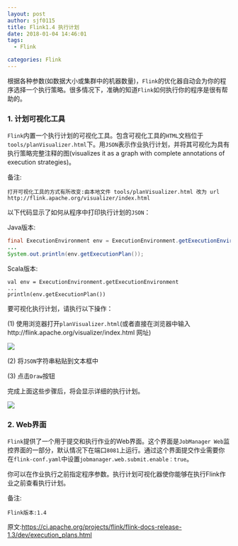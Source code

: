 ```yaml
---
layout: post
author: sjf0115
title: Flink1.4 执行计划
date: 2018-01-04 14:46:01
tags:
  - Flink

categories: Flink
---
```


根据各种参数(如数据大小或集群中的机器数量)，`Flink`的优化器自动会为你的程序选择一个执行策略。很多情况下，准确的知道`Flink`如何执行你的程序是很有帮助的。

### 1. 计划可视化工具

`Flink`内置一个执行计划的可视化工具。包含可视化工具的`HTML`文档位于`tools/planVisualizer.html`下。用`JSON`表示作业执行计划，并将其可视化为具有执行策略完整注释的图(visualizes it as a graph with complete annotations of execution strategies)。

备注:
```
打开可视化工具的方式有所改变:由本地文件 tools/planVisualizer.html 改为 url http://flink.apache.org/visualizer/index.html
```

以下代码显示了如何从程序中打印执行计划的`JSON`：

Java版本:
```java
final ExecutionEnvironment env = ExecutionEnvironment.getExecutionEnvironment();
...
System.out.println(env.getExecutionPlan());
```
Scala版本:
```
val env = ExecutionEnvironment.getExecutionEnvironment
...
println(env.getExecutionPlan())
```

要可视化执行计划，请执行以下操作：

(1) 使用浏览器打开`planVisualizer.html`(或者直接在浏览器中输入http://flink.apache.org/visualizer/index.html 网址)

![](https://github.com/sjf0115/PubLearnNotes/blob/master/image/Flink/Flink%20%E6%89%A7%E8%A1%8C%E8%AE%A1%E5%88%92-2.png?raw=true)

(2) 将`JSON`字符串粘贴到文本框中

(3) 点击`Draw`按钮

完成上面这些步骤后，将会显示详细的执行计划。

![](https://github.com/sjf0115/PubLearnNotes/blob/master/image/Flink/Flink%20%E6%89%A7%E8%A1%8C%E8%AE%A1%E5%88%92-1.png?raw=true)

### 2. Web界面

`Flink`提供了一个用于提交和执行作业的Web界面。这个界面是`JobManager Web`监控界面的一部分，默认情况下在端口`8081`上运行。通过这个界面提交作业需要你在`flink-conf.yaml`中设置`jobmanager.web.submit.enable：true`。

你可以在作业执行之前指定程序参数。执行计划可视化器使你能够在执行Flink作业之前查看执行计划。


备注:
```
Flink版本:1.4
```

原文:https://ci.apache.org/projects/flink/flink-docs-release-1.3/dev/execution_plans.html
